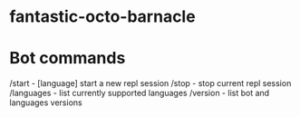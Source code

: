 # fantastic-octo-barnacle

# Bot commands

/start - [language] start a new repl session
/stop - stop current repl session
/languages - list currently supported languages
/version - list bot and languages versions